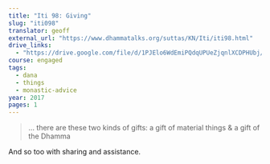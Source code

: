 ```yaml
---
title: "Iti 98: Giving"
slug: "iti098"
translator: geoff
external_url: "https://www.dhammatalks.org/suttas/KN/Iti/iti98.html"
drive_links:
  - "https://drive.google.com/file/d/1PJElo6WdEmiPQdqUPUeZjqnlXCDPHUbj/view?usp=drivesdk"
course: engaged
tags:
  - dana
  - things
  - monastic-advice
year: 2017
pages: 1
---
```


> … there are these two kinds of gifts: a gift of material things & a gift of the Dhamma

And so too with sharing and assistance.

